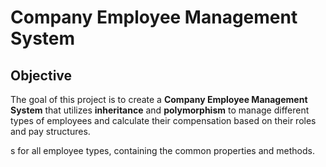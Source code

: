 # Company Employee Management System

## Objective

The goal of this project is to create a **Company Employee Management System** that utilizes **inheritance** and **polymorphism** to manage different types of employees and calculate their compensation based on their roles and pay structures.

s for all employee types, containing the common properties and methods.
